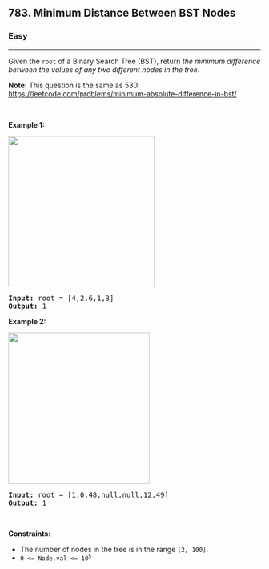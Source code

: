 <h2>783. Minimum Distance Between BST Nodes</h2><h3>Easy</h3><hr><div><p>Given the <code>root</code> of a Binary Search Tree (BST), return <em>the minimum difference between the values of any two different nodes in the tree</em>.</p>

<p><strong>Note:</strong> This question is the same as 530: <a href="https://leetcode.com/problems/minimum-absolute-difference-in-bst/" target="_blank">https://leetcode.com/problems/minimum-absolute-difference-in-bst/</a></p>

<p>&nbsp;</p>
<p><strong>Example 1:</strong></p>
<img alt="" src="https://assets.leetcode.com/uploads/2021/02/05/bst1.jpg" style="width: 292px; height: 301px;">
<pre><strong>Input:</strong> root = [4,2,6,1,3]
<strong>Output:</strong> 1
</pre>

<p><strong>Example 2:</strong></p>
<img alt="" src="https://assets.leetcode.com/uploads/2021/02/05/bst2.jpg" style="width: 282px; height: 301px;">
<pre><strong>Input:</strong> root = [1,0,48,null,null,12,49]
<strong>Output:</strong> 1
</pre>

<p>&nbsp;</p>
<p><strong>Constraints:</strong></p>

<ul>
	<li>The number of nodes in the tree is in the range <code>[2, 100]</code>.</li>
	<li><code>0 &lt;= Node.val &lt;= 10<sup>5</sup></code></li>
</ul>
</div>
